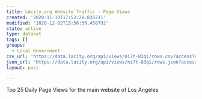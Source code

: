 ```yaml
---
title: LAcity.org Website Traffic - Page Views
created: '2020-11-10T17:52:28.835211'
modified: '2020-12-02T15:56:56.458792'
state: active
type: dataset
tags: []
groups:
  - Local Government
csv_url: 'https://data.lacity.org/api/views/ni7t-83qi/rows.csv?accessType=DOWNLOAD'
json_url: 'https://data.lacity.org/api/views/ni7t-83qi/rows.json?accessType=DOWNLOAD'
layout: post

---
```

Top 25 Daily Page Views for the main website of Los Angeles
